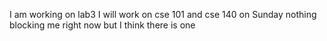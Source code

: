 I am working on lab3
I will work on cse 101 and cse 140 on Sunday
nothing blocking me right now but I think there is one